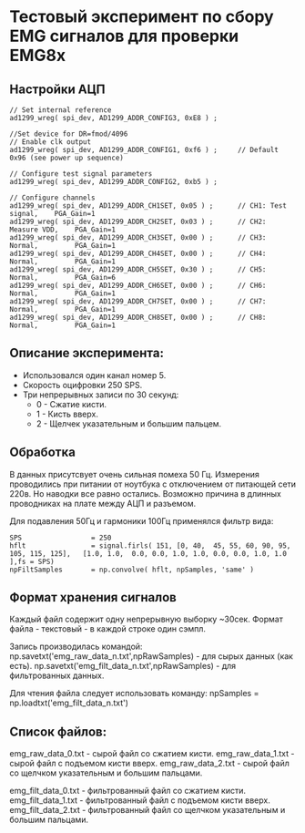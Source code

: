 # Тестовый эксперимент по сбору EMG сигналов для проверки EMG8x

## Настройки АЦП

```
// Set internal reference
ad1299_wreg( spi_dev, AD1299_ADDR_CONFIG3, 0xE8 ) ;
    
//Set device for DR=fmod/4096
// Enable clk output
ad1299_wreg( spi_dev, AD1299_ADDR_CONFIG1, 0xf6 ) ;     // Default 0x96 (see power up sequence)

// Configure test signal parameters
ad1299_wreg( spi_dev, AD1299_ADDR_CONFIG2, 0xb5 ) ;

// Configure channels
ad1299_wreg( spi_dev, AD1299_ADDR_CH1SET, 0x05 ) ;      // CH1: Test signal,    PGA_Gain=1
ad1299_wreg( spi_dev, AD1299_ADDR_CH2SET, 0x03 ) ;      // CH2: Measure VDD,    PGA_Gain=1
ad1299_wreg( spi_dev, AD1299_ADDR_CH3SET, 0x00 ) ;      // CH3: Normal,         PGA_Gain=1
ad1299_wreg( spi_dev, AD1299_ADDR_CH4SET, 0x00 ) ;      // CH4: Normal,         PGA_Gain=1
ad1299_wreg( spi_dev, AD1299_ADDR_CH5SET, 0x30 ) ;      // CH5: Normal,         PGA_Gain=6
ad1299_wreg( spi_dev, AD1299_ADDR_CH6SET, 0x00 ) ;      // CH6: Normal,         PGA_Gain=1
ad1299_wreg( spi_dev, AD1299_ADDR_CH7SET, 0x00 ) ;      // CH7: Normal,         PGA_Gain=1
ad1299_wreg( spi_dev, AD1299_ADDR_CH8SET, 0x00 ) ;      // CH8: Normal,         PGA_Gain=1
```
## Описание эксперимента:
* Использовался один канал номер 5.
* Скорость оцифровки 250 SPS.
* Три непрерывных записи по 30 секунд:
    * 0 - Сжатие кисти.
    * 1 - Кисть вверх.
    * 2 - Щелчек указательным и большим пальцем.

## Обработка
В данных присутсвует очень сильная помеха 50 Гц. Измерения проводились при питании от ноутбука с отключением от питающей сети 220в. Но наводки все равно остались. Возможно причина в длинных проводниках на плате между АЦП и разъемом.

Для подавления 50Гц и гармоники 100Гц применялся фильтр вида:

```
SPS                 = 250
hflt                = signal.firls( 151, [0, 40,  45, 55, 60, 90, 95, 105, 115, 125],   [1.0, 1.0,  0.0, 0.0, 1.0, 1.0, 0.0, 0.0, 1.0, 1.0 ],fs = SPS)
npFiltSamples       = np.convolve( hflt, npSamples, 'same' )
```

## Формат хранения сигналов
Каждый файл содержит одну непрерывную выборку ~30сек. 
Формат файла - текстовый - в каждой строке один сэмпл. 

Запись производилась командой:
np.savetxt('emg_raw_data_n.txt',npRawSamples) - для сырых данных (как есть).
np.savetxt('emg_filt_data_n.txt',npRawSamples) - для фильтрованных данных.

Для чтения файла следует использовать команду:
npSamples = np.loadtxt('emg_filt_data_n.txt')

## Список файлов:
emg_raw_data_0.txt      - сырой файл со сжатием кисти.
emg_raw_data_1.txt      - сырой файл с подъемом кисти вверх.
emg_raw_data_2.txt      - сырой файл со щелчком указательным и большим пальцами.

emg_filt_data_0.txt      - фильтрованный файл со сжатием кисти.
emg_filt_data_1.txt      - фильтрованный файл с подъемом кисти вверх.
emg_filt_data_2.txt      - фильтрованный файл со щелчком указательным и большим пальцами.

